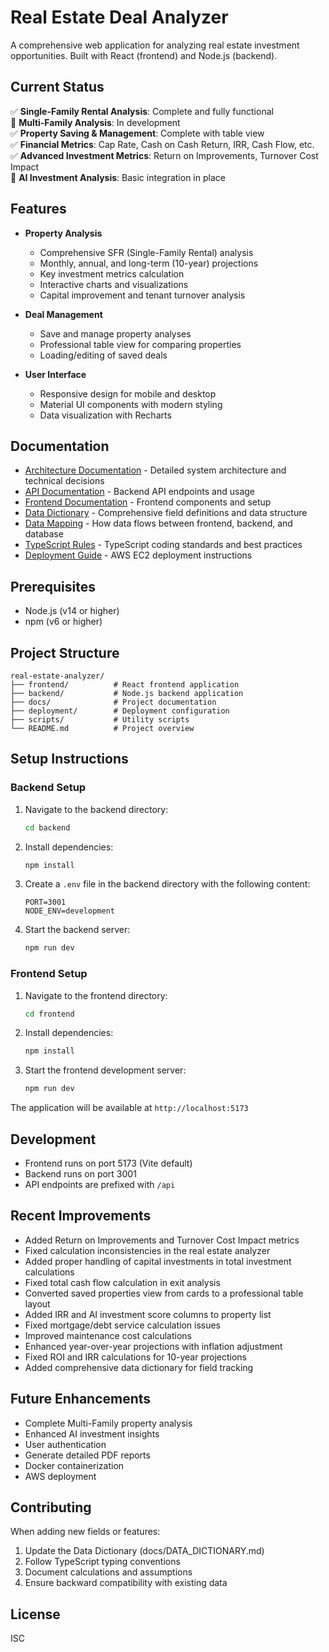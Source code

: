 # Real Estate Deal Analyzer

A comprehensive web application for analyzing real estate investment opportunities. Built with React (frontend) and Node.js (backend).

## Current Status

✅ **Single-Family Rental Analysis**: Complete and fully functional  
🔄 **Multi-Family Analysis**: In development  
✅ **Property Saving & Management**: Complete with table view  
✅ **Financial Metrics**: Cap Rate, Cash on Cash Return, IRR, Cash Flow, etc.  
✅ **Advanced Investment Metrics**: Return on Improvements, Turnover Cost Impact  
🔄 **AI Investment Analysis**: Basic integration in place  

## Features

- **Property Analysis**
  - Comprehensive SFR (Single-Family Rental) analysis
  - Monthly, annual, and long-term (10-year) projections
  - Key investment metrics calculation
  - Interactive charts and visualizations
  - Capital improvement and tenant turnover analysis

- **Deal Management**
  - Save and manage property analyses
  - Professional table view for comparing properties
  - Loading/editing of saved deals

- **User Interface**
  - Responsive design for mobile and desktop
  - Material UI components with modern styling
  - Data visualization with Recharts

## Documentation

- [Architecture Documentation](docs/ARCHITECTURE.md) - Detailed system architecture and technical decisions
- [API Documentation](docs/API.md) - Backend API endpoints and usage
- [Frontend Documentation](frontend/README.md) - Frontend components and setup
- [Data Dictionary](docs/DATA_DICTIONARY.md) - Comprehensive field definitions and data structure
- [Data Mapping](docs/DATA_MAPPING.md) - How data flows between frontend, backend, and database
- [TypeScript Rules](docs/TYPESCRIPT_RULES.md) - TypeScript coding standards and best practices
- [Deployment Guide](docs/README-EC2-DEPLOYMENT.md) - AWS EC2 deployment instructions

## Prerequisites

- Node.js (v14 or higher)
- npm (v6 or higher)

## Project Structure

```
real-estate-analyzer/
├── frontend/          # React frontend application
├── backend/           # Node.js backend application
├── docs/              # Project documentation
├── deployment/        # Deployment configuration
├── scripts/           # Utility scripts
└── README.md          # Project overview
```

## Setup Instructions

### Backend Setup

1. Navigate to the backend directory:
   ```bash
   cd backend
   ```

2. Install dependencies:
   ```bash
   npm install
   ```

3. Create a `.env` file in the backend directory with the following content:
   ```
   PORT=3001
   NODE_ENV=development
   ```

4. Start the backend server:
   ```bash
   npm run dev
   ```

### Frontend Setup

1. Navigate to the frontend directory:
   ```bash
   cd frontend
   ```

2. Install dependencies:
   ```bash
   npm install
   ```

3. Start the frontend development server:
   ```bash
   npm run dev
   ```

The application will be available at `http://localhost:5173`

## Development

- Frontend runs on port 5173 (Vite default)
- Backend runs on port 3001
- API endpoints are prefixed with `/api`

## Recent Improvements

- Added Return on Improvements and Turnover Cost Impact metrics
- Fixed calculation inconsistencies in the real estate analyzer
- Added proper handling of capital investments in total investment calculations
- Fixed total cash flow calculation in exit analysis
- Converted saved properties view from cards to a professional table layout
- Added IRR and AI investment score columns to property list
- Fixed mortgage/debt service calculation issues
- Improved maintenance cost calculations
- Enhanced year-over-year projections with inflation adjustment
- Fixed ROI and IRR calculations for 10-year projections
- Added comprehensive data dictionary for field tracking

## Future Enhancements

- Complete Multi-Family property analysis
- Enhanced AI investment insights
- User authentication
- Generate detailed PDF reports
- Docker containerization
- AWS deployment

## Contributing

When adding new fields or features:
1. Update the Data Dictionary (docs/DATA_DICTIONARY.md)
2. Follow TypeScript typing conventions
3. Document calculations and assumptions
4. Ensure backward compatibility with existing data

## License

ISC 